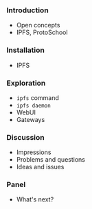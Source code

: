 ### Introduction

- Open concepts
- IPFS, ProtoSchool

### Installation

- IPFS

### Exploration

- ```ipfs``` command
- ```ipfs daemon```
- WebUI
- Gateways

### Discussion

- Impressions
- Problems and questions
- Ideas and issues

### Panel

- What's next?




